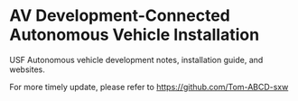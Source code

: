 # AV Development-Connected Autonomous Vehicle Installation  
USF Autonomous vehicle development notes, installation guide, and websites.

For more timely update, please refer to https://github.com/Tom-ABCD-sxw
